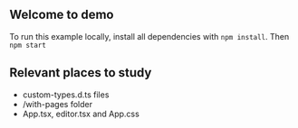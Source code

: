 ## Welcome to demo
To run this example locally, install all dependencies with `npm install`. Then `npm start`

## Relevant places to study
* custom-types.d.ts files
* /with-pages folder
* App.tsx, editor.tsx and App.css